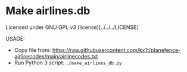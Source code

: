 # Make airlines.db

Licensed under GNU GPL v3 (license)[../../../LICENSE]

USAGE:
 - Copy file from: https://raw.githubusercontent.com/kx1t/planefence-airlinecodes/main/airlinecodes.txt
 - Run Python 3 script: `./make_airlines_db.py` 
